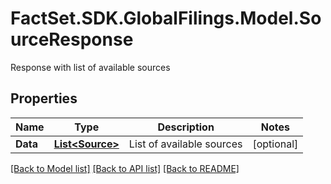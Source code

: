 # FactSet.SDK.GlobalFilings.Model.SourceResponse
Response with list of available sources

## Properties

Name | Type | Description | Notes
------------ | ------------- | ------------- | -------------
**Data** | [**List&lt;Source&gt;**](Source.md) | List of available sources | [optional] 

[[Back to Model list]](../README.md#documentation-for-models) [[Back to API list]](../README.md#documentation-for-api-endpoints) [[Back to README]](../README.md)

